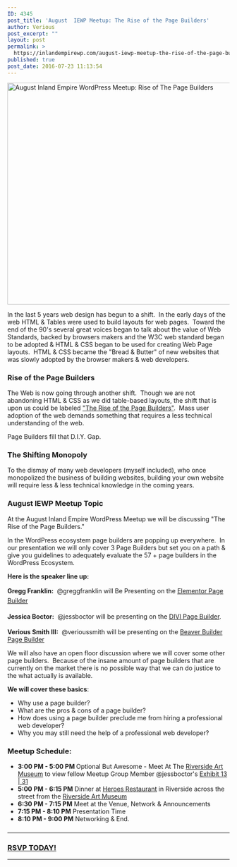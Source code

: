 ```yaml
---
ID: 4345
post_title: 'August  IEWP Meetup: The Rise of the Page Builders'
author: Verious
post_excerpt: ""
layout: post
permalink: >
  https://inlandempirewp.com/august-iewp-meetup-the-rise-of-the-page-builders/
published: true
post_date: 2016-07-23 11:13:54
---
```

<img class="alignnone wp-image-4355 size-full" src="https://inlandempirewp.com/wp-content/uploads/2016/07/rise-of-the-page-builders.jpg" alt="August Inland Empire WordPress Meetup: Rise of The Page Builders" width="960" height="503" />

In the last 5 years web design has begun to a shift.  In the early days of the web HTML &amp; Tables were used to build layouts for web pages.  Toward the end of the 90's several great voices began to talk about the value of Web Standards, backed by browsers makers and the W3C web standard began to be adopted &amp; HTML &amp; CSS began to be used for creating Web Page layouts.  HTML &amp; CSS became the "Bread &amp; Butter" of new websites that was slowly adopted by the browser makers &amp; web developers.
<h3>Rise of the Page Builders</h3>
The Web is now going through another shift.  Though we are not abandoning HTML &amp; CSS as we did table-based layouts, the shift that is upon us could be labeled <a href="http://www.meetup.com/inlandempirewp/events/232768701/">"The Rise of the Page Builders"</a>.  Mass user adoption of the web demands something that requires a less technical understanding of the web.

Page Builders fill that D.I.Y. Gap.
<h3>The Shifting Monopoly</h3>
To the dismay of many web developers (myself included), who once monopolized the business of building websites, building your own website will require less &amp; less technical knowledge in the coming years.
<h3>August IEWP Meetup Topic</h3>
At the August Inland Empire WordPress Meetup we will be discussing "The Rise of the Page Builders."

In the WordPress ecosystem page builders are popping up everywhere.  In our presentation we will only cover 3 Page Builders but set you on a path &amp; give you guidelines to adequately evaluate the 57 + page builders in the WordPress Ecosystem.

<strong>Here is the speaker line up:</strong>

<strong>Gregg Franklin:</strong>  @greggfranklin <span style="line-height: 1.6;">will Be Presenting on the <a href="https://wordpress.org/plugins/elementor/">Elementor Page Builder</a></span>

<strong>Jessica Boctor:</strong>  @jessboctor <span style="line-height: 1.6;">will be presenting on the <a href="http://www.elegantthemes.com/plugins/divi-builder/">DIVI Page Builder</a>.</span>

<strong>Verious Smith III:</strong>  @verioussmith will be presenting on the <a href="https://www.wpbeaverbuilder.com/">Beaver Builder Page Builder</a>

We will also have an open floor discussion where we will cover some other page builders.  Because of the insane amount of page builders that are currently on the market there is no possible way that we can do justice to the what actually is available.

<strong>We will cover these basics</strong>:
<ul>
 	<li>Why use a page builder?</li>
 	<li>What are the pros &amp; cons of a page builder?</li>
 	<li>How does using a page builder preclude me from hiring a professional web developer?</li>
 	<li>Why you may still need the help of a professional web developer?</li>
</ul>
<h3>Meetup Schedule:</h3>
<ul>
 	<li><strong>3:00 PM - 5:00 PM </strong>Optional But Awesome - Meet At The <a href="http://www.riversideartmuseum.org/">Riverside Art Museum</a> to view fellow Meetup Group Member @jessboctor's <a href="http://phantomblonde.com/">Exhibit 13 | 31</a></li>
 	<li><strong>5:00 PM - 6:15 PM</strong> Dinner at <a href="http://heroesrestaurantandbrewery.com/">Heroes Restaurant</a> in Riverside across the street from the <a href="http://www.riversideartmuseum.org/">Riverside Art Museum</a></li>
 	<li><strong>6:30 PM - 7:15 PM</strong> Meet at the Venue, Network &amp; Announcements</li>
 	<li><strong>7:15 PM - 8:10 PM</strong> Presentation Time</li>
 	<li><strong>8:10 PM - 9:00 PM</strong> Networking &amp; End.</li>
</ul>
<h3></h3>

<hr />

<h3><a href="http://www.meetup.com/inlandempirewp/events/232768701/">RSVP TODAY!</a></h3>

<hr />

&nbsp;